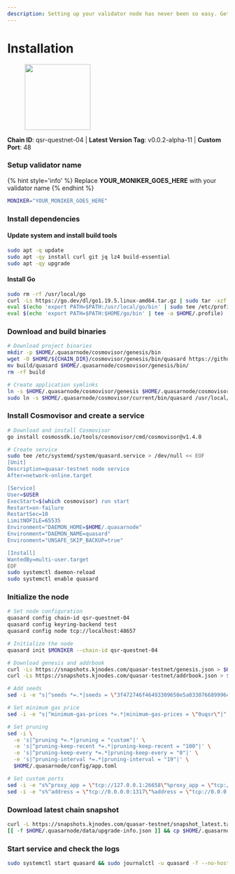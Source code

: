 ```yaml
---
description: Setting up your validator node has never been so easy. Get your validator running in minutes by following step by step instructions.
---
```


# Installation

<figure><img src="https://raw.githubusercontent.com/kj89/testnet_manuals/main/pingpub/logos/quasar.png" width="150" alt=""><figcaption></figcaption></figure>

**Chain ID**: qsr-questnet-04 | **Latest Version Tag**: v0.0.2-alpha-11 | **Custom Port**: 48

### Setup validator name

{% hint style='info' %}
Replace **YOUR_MONIKER_GOES_HERE** with your validator name
{% endhint %}

```bash
MONIKER="YOUR_MONIKER_GOES_HERE"
```

### Install dependencies

#### Update system and install build tools

```bash
sudo apt -q update
sudo apt -qy install curl git jq lz4 build-essential
sudo apt -qy upgrade
```

#### Install Go

```bash
sudo rm -rf /usr/local/go
curl -Ls https://go.dev/dl/go1.19.5.linux-amd64.tar.gz | sudo tar -xzf - -C /usr/local
eval $(echo 'export PATH=$PATH:/usr/local/go/bin' | sudo tee /etc/profile.d/golang.sh)
eval $(echo 'export PATH=$PATH:$HOME/go/bin' | tee -a $HOME/.profile)
```

### Download and build binaries

```bash
# Download project binaries
mkdir -p $HOME/.quasarnode/cosmovisor/genesis/bin
wget -O $HOME/${CHAIN_DIR}/cosmovisor/genesis/bin/quasard https://github.com/quasar-finance/binary-release/raw/main/v0.0.2-alpha-11/quasarnoded-linux-amd64
mv build/quasard $HOME/.quasarnode/cosmovisor/genesis/bin/
rm -rf build

# Create application symlinks
ln -s $HOME/.quasarnode/cosmovisor/genesis $HOME/.quasarnode/cosmovisor/current
sudo ln -s $HOME/.quasarnode/cosmovisor/current/bin/quasard /usr/local/bin/quasard
```

### Install Cosmovisor and create a service

```bash
# Download and install Cosmovisor
go install cosmossdk.io/tools/cosmovisor/cmd/cosmovisor@v1.4.0

# Create service
sudo tee /etc/systemd/system/quasard.service > /dev/null << EOF
[Unit]
Description=quasar-testnet node service
After=network-online.target

[Service]
User=$USER
ExecStart=$(which cosmovisor) run start
Restart=on-failure
RestartSec=10
LimitNOFILE=65535
Environment="DAEMON_HOME=$HOME/.quasarnode"
Environment="DAEMON_NAME=quasard"
Environment="UNSAFE_SKIP_BACKUP=true"

[Install]
WantedBy=multi-user.target
EOF
sudo systemctl daemon-reload
sudo systemctl enable quasard
```

### Initialize the node

```bash
# Set node configuration
quasard config chain-id qsr-questnet-04
quasard config keyring-backend test
quasard config node tcp://localhost:48657

# Initialize the node
quasard init $MONIKER --chain-id qsr-questnet-04

# Download genesis and addrbook
curl -Ls https://snapshots.kjnodes.com/quasar-testnet/genesis.json > $HOME/.quasarnode/config/genesis.json
curl -Ls https://snapshots.kjnodes.com/quasar-testnet/addrbook.json > $HOME/.quasarnode/config/addrbook.json

# Add seeds
sed -i -e "s|^seeds *=.*|seeds = \"3f472746f46493309650e5a033076689996c8881@quasar-testnet.rpc.kjnodes.com:48659\"|" $HOME/.quasarnode/config/config.toml

# Set minimum gas price
sed -i -e "s|^minimum-gas-prices *=.*|minimum-gas-prices = \"0uqsr\"|" $HOME/.quasarnode/config/app.toml

# Set pruning
sed -i \
  -e 's|^pruning *=.*|pruning = "custom"|' \
  -e 's|^pruning-keep-recent *=.*|pruning-keep-recent = "100"|' \
  -e 's|^pruning-keep-every *=.*|pruning-keep-every = "0"|' \
  -e 's|^pruning-interval *=.*|pruning-interval = "19"|' \
  $HOME/.quasarnode/config/app.toml

# Set custom ports
sed -i -e "s%^proxy_app = \"tcp://127.0.0.1:26658\"%proxy_app = \"tcp://127.0.0.1:48658\"%; s%^laddr = \"tcp://127.0.0.1:26657\"%laddr = \"tcp://127.0.0.1:48657\"%; s%^pprof_laddr = \"localhost:6060\"%pprof_laddr = \"localhost:48060\"%; s%^laddr = \"tcp://0.0.0.0:26656\"%laddr = \"tcp://0.0.0.0:48656\"%; s%^prometheus_listen_addr = \":26660\"%prometheus_listen_addr = \":48660\"%" $HOME/.quasarnode/config/config.toml
sed -i -e "s%^address = \"tcp://0.0.0.0:1317\"%address = \"tcp://0.0.0.0:48317\"%; s%^address = \":8080\"%address = \":48080\"%; s%^address = \"0.0.0.0:9090\"%address = \"0.0.0.0:48090\"%; s%^address = \"0.0.0.0:9091\"%address = \"0.0.0.0:48091\"%; s%^address = \"0.0.0.0:8545\"%address = \"0.0.0.0:48545\"%; s%^ws-address = \"0.0.0.0:8546\"%ws-address = \"0.0.0.0:48546\"%" $HOME/.quasarnode/config/app.toml
```

### Download latest chain snapshot

```bash
curl -L https://snapshots.kjnodes.com/quasar-testnet/snapshot_latest.tar.lz4 | tar -Ilz4 -xf - -C $HOME/.quasarnode
[[ -f $HOME/.quasarnode/data/upgrade-info.json ]] && cp $HOME/.quasarnode/data/upgrade-info.json $HOME/.quasarnode/cosmovisor/genesis/upgrade-info.json
```

### Start service and check the logs

```bash
sudo systemctl start quasard && sudo journalctl -u quasard -f --no-hostname -o cat
```
